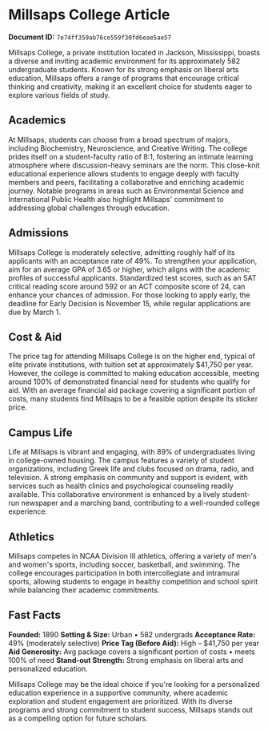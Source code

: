 # Millsaps College Article

**Document ID:** `7e74ff359ab76ce559f30fd6eae5ae57`

Millsaps College, a private institution located in Jackson, Mississippi, boasts a diverse and inviting academic environment for its approximately 582 undergraduate students. Known for its strong emphasis on liberal arts education, Millsaps offers a range of programs that encourage critical thinking and creativity, making it an excellent choice for students eager to explore various fields of study.

## Academics
At Millsaps, students can choose from a broad spectrum of majors, including Biochemistry, Neuroscience, and Creative Writing. The college prides itself on a student-faculty ratio of 8:1, fostering an intimate learning atmosphere where discussion-heavy seminars are the norm. This close-knit educational experience allows students to engage deeply with faculty members and peers, facilitating a collaborative and enriching academic journey. Notable programs in areas such as Environmental Science and International Public Health also highlight Millsaps' commitment to addressing global challenges through education.

## Admissions
Millsaps College is moderately selective, admitting roughly half of its applicants with an acceptance rate of 49%. To strengthen your application, aim for an average GPA of 3.65 or higher, which aligns with the academic profiles of successful applicants. Standardized test scores, such as an SAT critical reading score around 592 or an ACT composite score of 24, can enhance your chances of admission. For those looking to apply early, the deadline for Early Decision is November 15, while regular applications are due by March 1.

## Cost & Aid
The price tag for attending Millsaps College is on the higher end, typical of elite private institutions, with tuition set at approximately $41,750 per year. However, the college is committed to making education accessible, meeting around 100% of demonstrated financial need for students who qualify for aid. With an average financial aid package covering a significant portion of costs, many students find Millsaps to be a feasible option despite its sticker price.

## Campus Life
Life at Millsaps is vibrant and engaging, with 89% of undergraduates living in college-owned housing. The campus features a variety of student organizations, including Greek life and clubs focused on drama, radio, and television. A strong emphasis on community and support is evident, with services such as health clinics and psychological counseling readily available. This collaborative environment is enhanced by a lively student-run newspaper and a marching band, contributing to a well-rounded college experience.

## Athletics
Millsaps competes in NCAA Division III athletics, offering a variety of men's and women's sports, including soccer, basketball, and swimming. The college encourages participation in both intercollegiate and intramural sports, allowing students to engage in healthy competition and school spirit while balancing their academic commitments.

## Fast Facts
**Founded:** 1890
**Setting & Size:** Urban • 582 undergrads
**Acceptance Rate:** 49% (moderately selective)
**Price Tag (Before Aid):** High – $41,750 per year
**Aid Generosity:** Avg package covers a significant portion of costs • meets 100% of need
**Stand-out Strength:** Strong emphasis on liberal arts and personalized education.

Millsaps College may be the ideal choice if you're looking for a personalized education experience in a supportive community, where academic exploration and student engagement are prioritized. With its diverse programs and strong commitment to student success, Millsaps stands out as a compelling option for future scholars.
